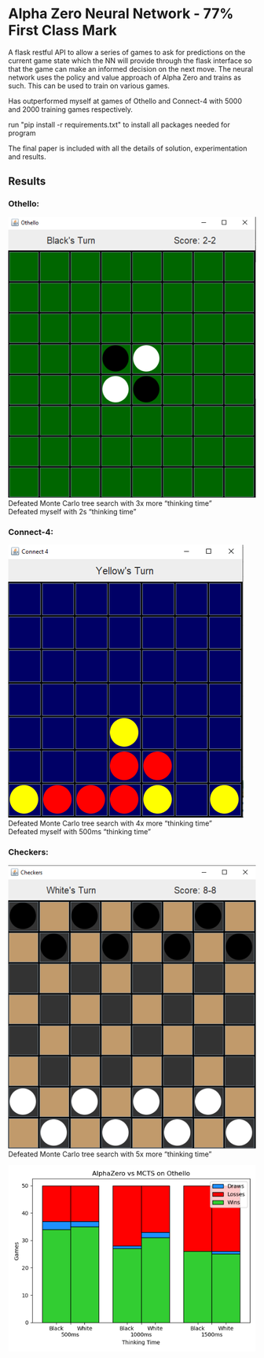 # Alpha Zero Neural Network - 77% First Class Mark
A flask restful API to allow a series of games to ask for predictions on the current game state which the NN will provide through the flask interface so that the game can make an informed decision on the next move. The neural network uses the policy and value approach of Alpha Zero and trains as such. This can be used to train on various games.

Has outperformed myself at games of Othello and Connect-4 with 5000 and 2000 training games respectively.

run "pip install -r requirements.txt" to install all packages needed for program

The final paper is included with all the details of solution, experimentation and results.

## Results
### Othello:

![Othello GUI](othello.png?raw=true "Othello GUI")
Defeated Monte Carlo tree search with 3x more “thinking time” <br />
Defeated myself with 2s “thinking time”<br />

### Connect-4:
![Connect-4 GUI](connect4GUI.png?raw=true "Connect-4 GUI")
Defeated Monte Carlo tree search with 4x more “thinking time”<br />
Defeated myself with 500ms “thinking time”<br />

### Checkers:

![Checkers GUI](checkers.png?raw=true "Checkers GUI")
Defeated Monte Carlo tree search with 5x more “thinking time”<br />


![AlphaZero (500ms) vs MCTS Results"](EvalOthello.png?raw=true "AlphaZero (500ms) vs MCTS")


